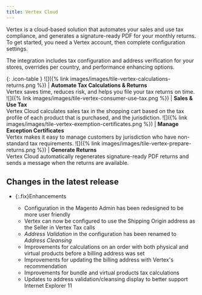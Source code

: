 ```yaml
---
title: Vertex Cloud
---
```


Vertex is a cloud-based solution that automates your sales and use tax compliance, and generates a signature-ready PDF for your monthly returns. To get started, you need a Vertex account, then complete configuration settings.

The integration includes tax configuration and address verification for your stores, overrides per country, and performance enhancing options.

{: .icon-table }
![]({% link images/images/tile-vertex-calculations-returns.png %}) | **Automate Tax Calculations & Returns**<br>Vertex saves time, reduces risk, and helps you file your tax returns on time.
![]({% link images/images/tile-vertex-consumer-use-tax.png %}) | **Sales & Use Tax**<br>Vertex Cloud calculates sales tax in the shopping cart based on the tax profile of each product that is purchased, and the jurisdiction.
![]({% link images/images/tile-vertex-exemption-certificates.png %}) | **Manage Exception Certificates**<br>Vertex makes it easy to manage customers by jurisdiction who have non-standard tax requirements.
![]({% link images/images/tile-vertex-prepare-returns.png %}) | **Generate Returns**<br>Vertex Cloud automatically regenerates signature-ready PDF returns and sends a message when the returns are available.

## Changes in the latest release

- {:.fix}Enhancements

   - Configuration in the Magento Admin has been redesigned to be more user friendly
   - Vertex can now be configured to use the Shipping Origin address as the Seller in Vertex Tax calls
   - _Address Validation_ in the configuration has been renamed to _Address Cleansing_
   - Improvements for calculations on an order with both physical and virtual products before a billing address was set
   - Improvements for updating the billing address with Vertex's recommendation
   - Improvements for bundle and virtual products tax calculations
   - Updates to address validation/cleansing display to better support Internet Explorer 11

<!--
  This is a style declaration so that the feature icons are not sized by table auto styling for column widths.
-->
<style>
.icon-table td:first-of-type {
  width: 150px;
}
</style>
